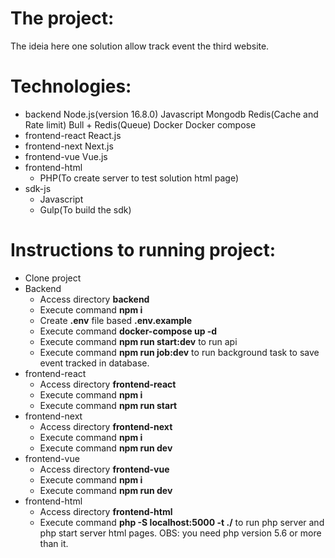 The project:
=============

The ideia here one solution allow track event the third website.

Technologies:
================
- backend
    Node.js(version 16.8.0)
    Javascript
    Mongodb
    Redis(Cache and Rate limit)
    Bull + Redis(Queue)
    Docker 
    Docker compose
- frontend-react
    React.js
- frontend-next
    Next.js
- frontend-vue
    Vue.js
- frontend-html
    - PHP(To create server to test solution html page)
- sdk-js
    - Javascript
    - Gulp(To build the sdk)

Instructions to running project:
==================================

- Clone project
- Backend
    - Access directory **backend**
    - Execute command **npm i**
    - Create **.env** file based **.env.example**
    - Execute command **docker-compose up -d**
    - Execute command **npm run start:dev** to run api
    - Execute command **npm run job:dev** to run background task to save event tracked in database.
- frontend-react
    - Access directory **frontend-react**
    - Execute command **npm i**
    - Execute command **npm run start**
- frontend-next
    - Access directory **frontend-next**
    - Execute command **npm i**
    - Execute command **npm run dev**
- frontend-vue
    - Access directory **frontend-vue**
    - Execute command **npm i**
    - Execute command **npm run dev**
- frontend-html
    - Access directory **frontend-html**
    - Execute command **php -S localhost:5000 -t ./** to run php server and php start server html pages. OBS: you need php version 5.6 or more than it.
